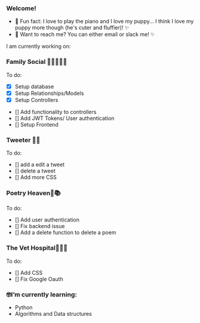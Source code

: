 ### Welcome!

- 🤍 Fun fact: I love to play the piano and I love my puppy... I think I love my puppy more though (he's cuter and fluffier)! ✨
- 🦋 Want to reach me? You can either email or slack me! ✨

I am currently working on:

### Family Social 👨‍👩‍👧‍👦💕
To do:

- [x] Setup database
- [x] Setup Relationships/Models
- [x] Setup Controllers
- [] Add functionality to controllers
- [] Add JWT Tokens/ User authentication
- [] Setup Frontend


### Tweeter 📲💬
To do:

- [] add a edit a tweet
- [] delete a tweet
- [] Add more CSS

### Poetry Heaven📝📚
To do:

- [] Add user authentication 
- [] Fix backend issue
- [] Add a delete function to delete a poem

### The Vet Hospital🐶🐩🐾
To do:

- [] Add CSS
- [] Fix Google Oauth

### 🤓I’m currently learning:
- Python
- Algorithms and Data structures




<!--
**Naomi-Rhames/Naomi-Rhames** is a ✨ _special_ ✨ repository because its `README.md` (this file) appears on your GitHub profile.

Here are some ideas to get you started:

- 🔭 I’m currently working on ...
- 🌱 I’m currently learning ...
- 👯 I’m looking to collaborate on ...
- 🤔 I’m looking for help with ...
- 💬 Ask me about ...
- 📫 How to reach me: ...
- 😄 Pronouns: ...
- ⚡ Fun fact: ...
-->
